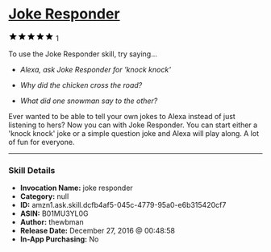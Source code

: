# [Joke Responder](http://alexa.amazon.com/#skills/amzn1.ask.skill.dcfb4af5-045c-4779-95a0-e6b315420cf7)
![5 stars](../../images/ic_star_black_18dp_1x.png)![5 stars](../../images/ic_star_black_18dp_1x.png)![5 stars](../../images/ic_star_black_18dp_1x.png)![5 stars](../../images/ic_star_black_18dp_1x.png)![5 stars](../../images/ic_star_black_18dp_1x.png) 1

To use the Joke Responder skill, try saying...

* *Alexa, ask Joke Responder for 'knock knock'*

* *Why did the chicken cross the road?*

* *What did one snowman say to the other?*

Ever wanted to be able to tell your own jokes to Alexa instead of just listening to hers?  Now you can with Joke Responder.  You can start either a 'knock knock' joke or a simple question joke and Alexa will play along.  A lot of fun for everyone.

***

### Skill Details

* **Invocation Name:** joke responder
* **Category:** null
* **ID:** amzn1.ask.skill.dcfb4af5-045c-4779-95a0-e6b315420cf7
* **ASIN:** B01MU3YL0G
* **Author:** thewbman
* **Release Date:** December 27, 2016 @ 00:48:58
* **In-App Purchasing:** No
